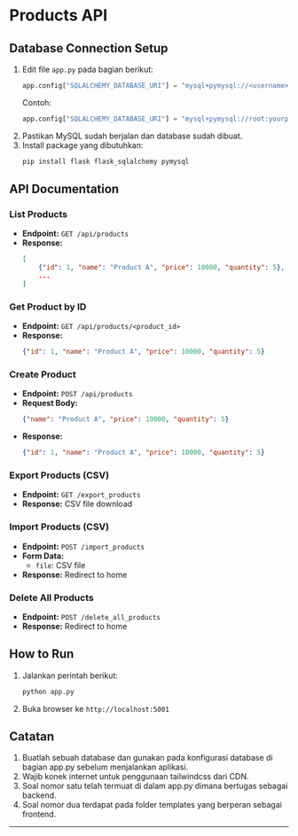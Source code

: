 # Products API

## Database Connection Setup

1. Edit file `app.py` pada bagian berikut:
	 ```python
	 app.config["SQLALCHEMY_DATABASE_URI"] = "mysql+pymysql://<username>:<password>@<host>:<port>/<database_name>"
	 ```
	 Contoh:
	 ```python
	 app.config["SQLALCHEMY_DATABASE_URI"] = "mysql+pymysql://root:yourpassword@localhost:3306/products_db"
	 ```
2. Pastikan MySQL sudah berjalan dan database sudah dibuat.
3. Install package yang dibutuhkan:
	 ```bash
	 pip install flask flask_sqlalchemy pymysql
	 ```

## API Documentation

### List Products
- **Endpoint:** `GET /api/products`
- **Response:**
	```json
	[
		{"id": 1, "name": "Product A", "price": 10000, "quantity": 5},
		...
	]
	```

### Get Product by ID
- **Endpoint:** `GET /api/products/<product_id>`
- **Response:**
	```json
	{"id": 1, "name": "Product A", "price": 10000, "quantity": 5}
	```

### Create Product
- **Endpoint:** `POST /api/products`
- **Request Body:**
	```json
	{"name": "Product A", "price": 10000, "quantity": 5}
	```
- **Response:**
	```json
	{"id": 1, "name": "Product A", "price": 10000, "quantity": 5}
	```

### Export Products (CSV)
- **Endpoint:** `GET /export_products`
- **Response:** CSV file download

### Import Products (CSV)
- **Endpoint:** `POST /import_products`
- **Form Data:**
	- `file`: CSV file
- **Response:** Redirect to home

### Delete All Products
- **Endpoint:** `POST /delete_all_products`
- **Response:** Redirect to home

## How to Run
1. Jalankan perintah berikut:
	 ```bash
	 python app.py
	 ```
2. Buka browser ke `http://localhost:5001`

## Catatan
1. Buatlah sebuah database dan gunakan pada konfigurasi database di bagian app.py sebelum menjalankan aplikasi.
2. Wajib konek internet untuk penggunaan tailwindcss dari CDN.
3. Soal nomor satu telah termuat di dalam app.py dimana bertugas sebagai backend.
4. Soal nomor dua terdapat pada folder templates yang berperan sebagai frontend.
---